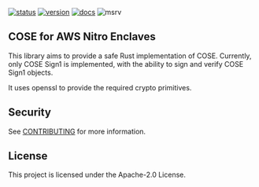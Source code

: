 [![status]][actions] [![version]][crates.io] [![docs]][docs.rs] ![msrv]

[status]: https://img.shields.io/github/actions/workflow/status/awslabs/aws-nitro-enclaves-cose/ci.yml?branch=main
[actions]: https://github.com/awslabs/aws-nitro-enclaves-cose/actions?query=branch%3Amain
[version]: https://img.shields.io/crates/v/aws-nitro-enclaves-cose.svg
[crates.io]: https://crates.io/crates/aws-nitro-enclaves-cose
[docs]: https://img.shields.io/docsrs/aws-nitro-enclaves-cose
[docs.rs]: https://docs.rs/aws-nitro-enclaves-cose
[msrv]: https://img.shields.io/badge/MSRV-1.71.1-blue

## COSE for AWS Nitro Enclaves

This library aims to provide a safe Rust implementation of COSE.
Currently, only COSE Sign1 is implemented, with the ability to sign and verify
COSE Sign1 objects.

It uses openssl to provide the required crypto primitives.

## Security

See [CONTRIBUTING](CONTRIBUTING.md#security-issue-notifications) for more information.

## License

This project is licensed under the Apache-2.0 License.

